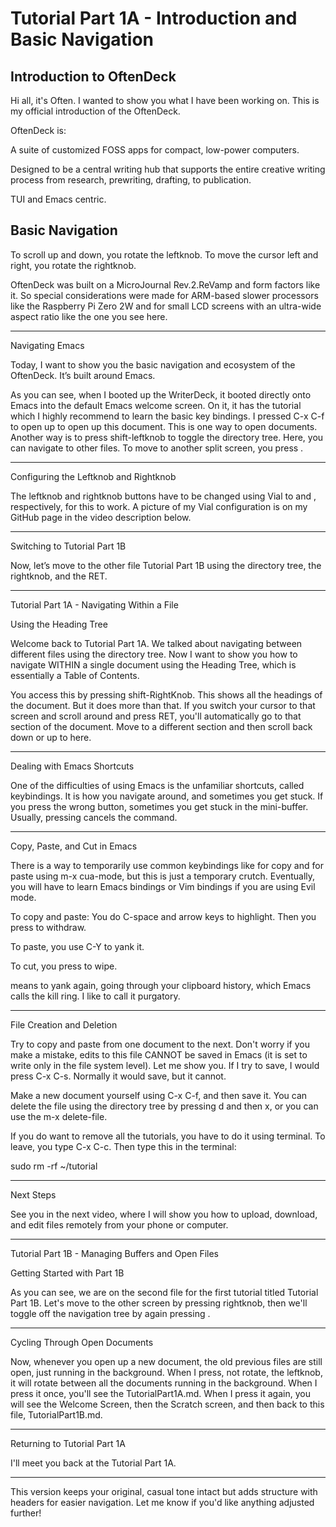 # Tutorial Part 1A - Introduction and Basic Navigation

## Introduction to OftenDeck

Hi all, it's Often. I wanted to show you what I have been working on. This is my official introduction of the OftenDeck.

OftenDeck is:

A suite of customized FOSS apps for compact, low-power computers.

Designed to be a central writing hub that supports the entire creative writing process from research, prewriting, drafting, to publication.

TUI and Emacs centric.

## Basic Navigation

To scroll up and down, you rotate the leftknob. To move the cursor left and right, you rotate the rightknob.

OftenDeck was built on a MicroJournal Rev.2.ReVamp and form factors like it. So special considerations were made for ARM-based slower processors like the Raspberry Pi Zero 2W and for small LCD screens with an ultra-wide aspect ratio like the one you see here.


---

Navigating Emacs

Today, I want to show you the basic navigation and ecosystem of the OftenDeck. It’s built around Emacs.

As you can see, when I booted up the WriterDeck, it booted directly onto Emacs into the default Emacs welcome screen. On it, it has the tutorial which I highly recommend to learn the basic key bindings. I pressed C-x C-f to open up to open up this document. This is one way to open documents. Another way is to press shift-leftknob to toggle the directory tree. Here, you can navigate to other files. To move to another split screen, you press <rightknob>.


---

Configuring the Leftknob and Rightknob

The leftknob and rightknob buttons have to be changed using Vial to <f5> and <f6>, respectively, for this to work. A picture of my Vial configuration is on my GitHub page in the video description below.


---

Switching to Tutorial Part 1B

Now, let’s move to the other file Tutorial Part 1B using the directory tree, the rightknob, and the RET.


---

Tutorial Part 1A - Navigating Within a File

Using the Heading Tree

Welcome back to Tutorial Part 1A. We talked about navigating between different files using the directory tree. Now I want to show you how to navigate WITHIN a single document using the Heading Tree, which is essentially a Table of Contents.

You access this by pressing shift-RightKnob. This shows all the headings of the document. But it does more than that. If you switch your cursor to that screen and scroll around and press RET, you'll automatically go to that section of the document. Move to a different section and then scroll back down or up to here.


---

Dealing with Emacs Shortcuts

One of the difficulties of using Emacs is the unfamiliar shortcuts, called keybindings. It is how you navigate around, and sometimes you get stuck. If you press the wrong button, sometimes you get stuck in the mini-buffer. Usually, pressing <C-g> cancels the command.


---

Copy, Paste, and Cut in Emacs

There is a way to temporarily use common keybindings like <C-c> for copy and <C-v> for paste using m-x cua-mode, but this is just a temporary crutch. Eventually, you will have to learn Emacs bindings or Vim bindings if you are using Evil mode.

To copy and paste: You do C-space and arrow keys to highlight. Then you press <M-w> to withdraw.

To paste, you use C-Y to yank it.

To cut, you press <C-w> to wipe.

<M-Y> means to yank again, going through your clipboard history, which Emacs calls the kill ring. I like to call it purgatory.



---

File Creation and Deletion

Try to copy and paste from one document to the next. Don't worry if you make a mistake, edits to this file CANNOT be saved in Emacs (it is set to write only in the file system level). Let me show you. If I try to save, I would press C-x C-s. Normally it would save, but it cannot.

Make a new document yourself using C-x C-f, and then save it. You can delete the file using the directory tree by pressing d and then x, or you can use the m-x delete-file.

If you do want to remove all the tutorials, you have to do it using terminal. To leave, you type C-x C-c. Then type this in the terminal:

sudo rm -rf ~/tutorial


---

Next Steps

See you in the next video, where I will show you how to upload, download, and edit files remotely from your phone or computer.


---

Tutorial Part 1B - Managing Buffers and Open Files

Getting Started with Part 1B

As you can see, we are on the second file for the first tutorial titled Tutorial Part 1B. Let's move to the other screen by pressing rightknob, then we'll toggle off the navigation tree by again pressing <shift-leftknob>.


---

Cycling Through Open Documents

Now, whenever you open up a new document, the old previous files are still open, just running in the background. When I press, not rotate, the leftknob, it will rotate between all the documents running in the background. When I press it once, you'll see the TutorialPart1A.md. When I press it again, you will see the Welcome Screen, then the Scratch screen, and then back to this file, TutorialPart1B.md.


---

Returning to Tutorial Part 1A

I'll meet you back at the Tutorial Part 1A.


---

This version keeps your original, casual tone intact but adds structure with headers for easier navigation. Let me know if you'd like anything adjusted further!

